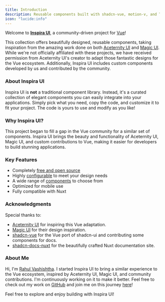 ```yaml
---
title: Introduction
description: Reusable components built with shadcn-vue, motion-v, and TailwindCSS
icon: "lucide:info"
---
```


Welcome to [**Inspira UI**](https://inspira-ui.com), a community-driven project for [Vue](https://vuejs.org)!

This collection offers beautifully designed, reusable components, taking inspiration from the amazing work done on both [Aceternity UI](https://ui.aceternity.com) and [Magic UI](https://magicui.design). While we're not officially affiliated with these projects, we have received permission from Aceternity UI's creator to adapt those fantastic designs for the Vue ecosystem. Additionally, Inspira UI includes custom components developed by us and contributed by the community.

### About Inspira UI

Inspira UI is **not** a traditional component library. Instead, it's a curated collection of elegant components you can easily integrate into your applications. Simply pick what you need, copy the code, and customize it to fit your project. The code is yours to use and modify as you like!

### Why Inspira UI?

This project began to fill a gap in the Vue community for a similar set of components. Inspira UI brings the beauty and functionality of Aceternity UI, Magic UI, and custom contributions to Vue, making it easier for developers to build stunning applications.

### Key Features

- Completely [free and open source](https://github.com/unovue/inspira-ui)
- Highly [configurable](/components) to meet your design needs
- A wide range of [components](/components) to choose from
- Optimized for mobile use
- Fully compatible with Nuxt

### Acknowledgments

Special thanks to:

- [Aceternity UI](https://ui.aceternity.com) for inspiring this Vue adaptation.
- [Magic UI](https://magicui.design) for their design inspiration.
- [shadcn-vue](https://www.shadcn-vue.com/) for the Vue port of shadcn-ui and contributing some components for docs.
- [shadcn-docs-nuxt](https://github.com/ZTL-UwU/shadcn-docs-nuxt) for the beautifully crafted Nuxt documentation site.

### About Me

Hi, I'm [Rahul Vashishtha](https://rahulv.dev). I started Inspira UI to bring a similar experience to the Vue ecosystem, inspired by Aceternity UI, Magic UI, and community contributions. I'm continuously working on it to make it better. Feel free to check out my work on [GitHub](https://github.com/rahul-vashishtha) and join me on this journey [here](https://github.com/unovue/inspira-ui)!

Feel free to explore and enjoy building with Inspira UI!
